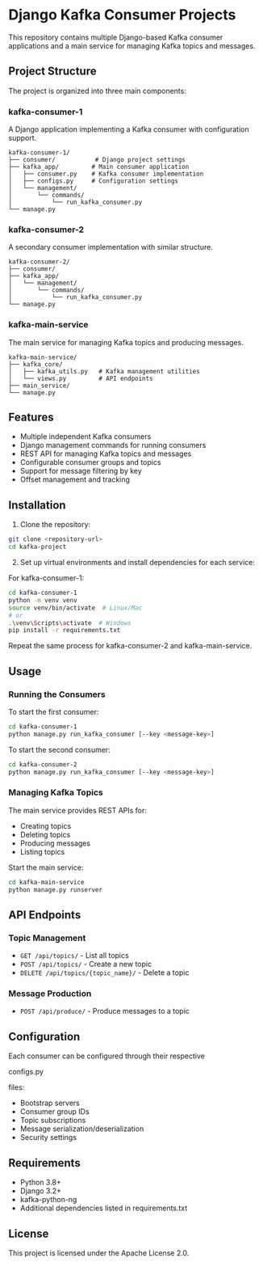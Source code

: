 # Django Kafka Consumer Projects

This repository contains multiple Django-based Kafka consumer applications and a main service for managing Kafka topics and messages.

## Project Structure

The project is organized into three main components:

### kafka-consumer-1

A Django application implementing a Kafka consumer with configuration support.

```
kafka-consumer-1/
├── consumer/           # Django project settings
├── kafka_app/         # Main consumer application
│   ├── consumer.py    # Kafka consumer implementation
│   ├── configs.py     # Configuration settings
│   └── management/
│       └── commands/
│           └── run_kafka_consumer.py
└── manage.py
```

### kafka-consumer-2

A secondary consumer implementation with similar structure.

```
kafka-consumer-2/
├── consumer/
├── kafka_app/
│   └── management/
│       └── commands/
│           └── run_kafka_consumer.py
└── manage.py
```

### kafka-main-service

The main service for managing Kafka topics and producing messages.

```
kafka-main-service/
├── kafka_core/
│   ├── kafka_utils.py   # Kafka management utilities
│   └── views.py         # API endpoints
├── main_service/
└── manage.py
```

## Features

- Multiple independent Kafka consumers
- Django management commands for running consumers
- REST API for managing Kafka topics and messages
- Configurable consumer groups and topics
- Support for message filtering by key
- Offset management and tracking

## Installation

1. Clone the repository:

```bash
git clone <repository-url>
cd kafka-project
```

2. Set up virtual environments and install dependencies for each service:

For kafka-consumer-1:

```bash
cd kafka-consumer-1
python -m venv venv
source venv/bin/activate  # Linux/Mac
# or
.\venv\Scripts\activate  # Windows
pip install -r requirements.txt
```

Repeat the same process for kafka-consumer-2 and kafka-main-service.

## Usage

### Running the Consumers

To start the first consumer:

```bash
cd kafka-consumer-1
python manage.py run_kafka_consumer [--key <message-key>]
```

To start the second consumer:

```bash
cd kafka-consumer-2
python manage.py run_kafka_consumer [--key <message-key>]
```

### Managing Kafka Topics

The main service provides REST APIs for:

- Creating topics
- Deleting topics
- Producing messages
- Listing topics

Start the main service:

```bash
cd kafka-main-service
python manage.py runserver
```

## API Endpoints

### Topic Management

- `GET /api/topics/` - List all topics
- `POST /api/topics/` - Create a new topic
- `DELETE /api/topics/{topic_name}/` - Delete a topic

### Message Production

- `POST /api/produce/` - Produce messages to a topic

## Configuration

Each consumer can be configured through their respective

configs.py

files:

- Bootstrap servers
- Consumer group IDs
- Topic subscriptions
- Message serialization/deserialization
- Security settings

## Requirements

- Python 3.8+
- Django 3.2+
- kafka-python-ng
- Additional dependencies listed in requirements.txt

## License

This project is licensed under the Apache License 2.0.
